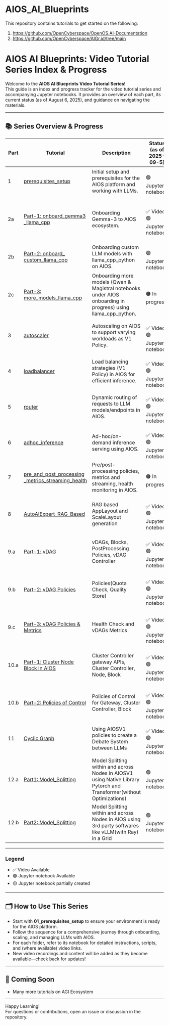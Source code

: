 # AIOS_AI_Blueprints

This repository contains tutorials to get started on the following:
1. https://github.com/OpenCyberspace/OpenOS.AI-Documentation
2. https://github.com/OpenCyberspace/AIGr.id/tree/main

# AIOS AI Blueprints: Video Tutorial Series Index & Progress

Welcome to the **AIOS AI Blueprints Video Tutorial Series**!  
This guide is an index and progress tracker for the video tutorial series and accompanying Jupyter notebooks. It provides an overview of each part, its current status (as of August 6, 2025), and guidance on navigating the materials.

---

## 📚 Series Overview & Progress

| Part | Tutorial | Description | Status (as of 2025-09-5) | Video Link |
|------|----------------|-------------|---------------------------|:----------:|
| 1 | [prerequisites_setup](./video_tutorial_series/01_prerequisites_setup/) | Initial setup and prerequisites for the AIOS platform and working with LLMs. | <br>🟢 Jupyter notebook  |   -   |
| 2a | [Part-1: onboard_gemma3<br>_llama_cpp](./video_tutorial_series/02_Part1_onboard_gemma3_llama_cpp/) | Onboarding Gemma-3 to AIOS ecosystem. | <br>✅ Video  <br>🟢 Jupyter notebook  | [AIOS Tutorial: Onboard Any GGUF Model in AIOS Ecosystem with LlamacppPython in Minutes](https://youtu.be/G_yKqIbBP5Q) |
| 2b | [Part-2: onboard_<br>custom_llama_cpp](./video_tutorial_series/02_Part2_onboard_custom_llama_cpp/) | Onboarding custom LLM models with llama_cpp_python on AIOS. | <br>🟢 Jupyter notebook  |   -   |
| 2c | [Part-3: more_models_llama_cpp](./video_tutorial_series/02_more_models_llama_cpp/) | Onboarding more models (Qwen & Magistral notebooks under AIOS onboarding in progress) using llama_cpp_python. | <br>🟠 In progress |   -   |
| 3 | [autoscaler](./video_tutorial_series/03_autoscaler/) | Autoscaling on AIOS to support varying workloads as V1 Policy. | <br>✅ Video  <br>🟢 Jupyter notebook  | [Never Overprovision Again: Intelligent LLM Autoscaling with AIOS](https://youtu.be/SZPScDgwhqA) |
| 4 | [loadbalancer](./video_tutorial_series/04_loadbalancer/) | Load balancing strategies (V1 Policy) in AIOS for efficient inference. | <br>✅ Video  <br>🟢 Jupyter notebook  | [AIOS Smart Routing: Building a Token-Aware Load Balancer](https://youtu.be/HyC1jV-fzuE) |
| 5 | [router](./video_tutorial_series/05_router/) | Dynamic routing of requests to LLM models/endpoints in AIOS. | <br>✅ Video  <br>🟢 Jupyter notebook  | [The Ultimate AI Router: Dynamic Model Selection with AIOS](https://youtu.be/uW-qEsVKZAE) |
| 6 | [adhoc_inference](./video_tutorial_series/06_adhoc_inference/) | Ad-hoc/on-demand inference serving using AIOS. | <br>✅ Video  <br>🟢 Jupyter notebook  | [Mastering Ad-hoc Inference for Dynamic Model Execution](https://youtu.be/lEqe0iIUQy8) |
| 7 | [pre_and_post_processing<br>_metrics_streaming_health](./video_tutorial_series/07_pre_and_post_processing_metrics_streaming_health/) | Pre/post-processing policies, metrics and streaming, health monitoring in AIOS. | <br>🟠 In progress |   -   |
| 8 | [AutoAIExpert_RAG_Based](./video_tutorial_series/08_AutoAIExpert_RAG_Based/) | RAG based AppLayout and ScaleLayout generation | <br>✅ Video <br>🟢 Jupyter notebook | [Automate AI Design & Scaling with AutoAI Expert System for AIOS v1](https://youtu.be/RX7UYUQ1kKY) |
| 9.a | [Part-1: vDAG](./video_tutorial_series/09_vDAG/) |  vDAGs, Blocks, PostProcessing Policies, vDAG Controller | <br>✅ Video  <br>🟢 Jupyter notebook| [Break Down Complex AI Models with AIOS v1's vDAG \| A Deep Dive](https://youtu.be/VROxR2e5RNE) |
| 9.b | [Part-2: vDAG Policies](./video_tutorial_series/09_vDAG/) |  Policies(Quota Check, Quality Store) | <br>✅ Video <br>🟢 Jupyter notebook | [vDAG Controller Policy Demonstration: Quota and Quality store policy](https://youtu.be/OdBeVDoMhzE) |
| 9.c | [Part-3: vDAG Policies & Metrics](./video_tutorial_series/09_vDAG/) | Health Check and vDAGs Metrics | <br>✅ Video <br>🟢 Jupyter notebook | [Health Check policies and Metrics of vDAG Controller](https://youtu.be/XRc32ywSzX8) |
| 10.a | [Part-1: Cluster Node Block in AIOS](./video_tutorial_series/10_cluster_node_block/) | Cluster Controller gateway APIs, Cluster Controller, Node, Block | <br>✅ Video  <br>🟢 Jupyter notebook |   <br> [Cluster Controller gateway APIs, Cluster Controller](https://youtu.be/DktryLA-gaY) |
| 10.b | [Part-2: Policies of Control](./video_tutorial_series/10_cluster_node_block/) | Policies of Control for Gateway, Cluster Controller, Block | <br>✅ Video  <br>🟢 Jupyter notebook |  [Policies of Control for Gateway, Cluster Controller, Block](https://youtu.be/XlJufXZzYno) |
| 11 | [Cyclic Graph](./video_tutorial_series/11_circular_vdag/) | Using AIOSV1 policies to create a Debate System between LLMs | <br>✅ Video  <br>🟢 Jupyter notebook  |   -   |
| 12.a | [Part1: Model_Splitting](./video_tutorial_series/12_model_splitting/) | Model Splitting within and across Nodes in AIOSV1 using Native Library Pytorch and Transformer(without Optimizations) | 🟢 Jupyter notebook  |   -   |
| 12.b | [Part2: Model_Splitting](./video_tutorial_series/12_model_splitting/) | Model Splitting  within and across Nodes in AIOS using 3rd party softwares like vLLM(with Ray) in a Grid | 🟢 Jupyter notebook  |   -   |
---

### Legend

- ✅ Video Available
- 🟢 Jupyter notebook Available
- 🟡 Jupyter notebook partially created

---

## 🗂️ How to Use This Series

- Start with **01_prerequisites_setup** to ensure your environment is ready for the AIOS platform.
- Follow the sequence for a comprehensive journey through onboarding, scaling, and managing LLMs with AIOS.
- For each folder, refer to its notebook for detailed instructions, scripts, and (where available) video links.
- New video recordings and content will be added as they become available—check back for updates!

---

## 🚧 Coming Soon

- Many more tutorials on AGI Ecosystem

---

Happy Learning!  
For questions or contributions, open an issue or discussion in the repository.
